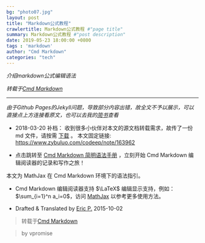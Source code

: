 ```yaml
---
bg: "photo07.jpg"
layout: post
title: "Markdown公式教程"
crawlertitle: Markdown公式教程 #"page title"
summary: Markdown公式教程 #"post description"
date: 2019-05-23 18:00:00 +0800
tags : 'markdown'
author: "Cmd Markdown"
categories: "tech"
---
```


*介绍markdown公式编辑语法*

*转载于[Cmd Markdown](https://www.zybuluo.com/codeep/note/163962)*

---

*由于Github Pages的Jekyll问题，导致部分内容出错，故全文不予以展示，可以直接点上方连接看原文，也可以去我的[简书](https://www.jianshu.com/p/4460692eece4)查看*

- 2018-03-20 补档：
收到很多小伙伴对本文的源文档转载需求，故传了一份 md 文件，请按需 [下载](http://file.ericp.cn/work/mathjax_cmdeditor.md) 。
本文固定链接: https://www.zybuluo.com/codeep/note/163962



- 点击跳转至 [Cmd Markdown 简明语法手册](https://www.zybuluo.com/mdeditor?url=https://www.zybuluo.com/static/editor/md-help.markdown) ，立刻开始 Cmd Markdown 编辑阅读器的记录和写作之旅！



本文为 MathJax 在 Cmd Markdown 环境下的语法指引。

- Cmd Markdown 编辑阅读器支持 $\LaTeX$ 编辑显示支持，例如：$\sum_{i=1}^n a_i=0$，访问 [MathJax](http://meta.math.stackexchange.com/questions/5020/mathjax-basic-tutorial-and-quick-reference) 以参考更多使用方法。


- Drafted & Translated by [Eric P.](https://ericp.cn/)
2015-10-02


> 转载于[Cmd Markdown](https://www.zybuluo.com/codeep/note/163962)
 
> by vpromise
